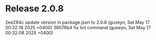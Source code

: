 # Release 2.0.8

2ee284c update version in package.json to 2.0.8 (guseyn, Sat May 17 00:32:18 2025 +0400)
38576b4 fix lint command (guseyn, Sat May 17 00:32:08 2025 +0400)
